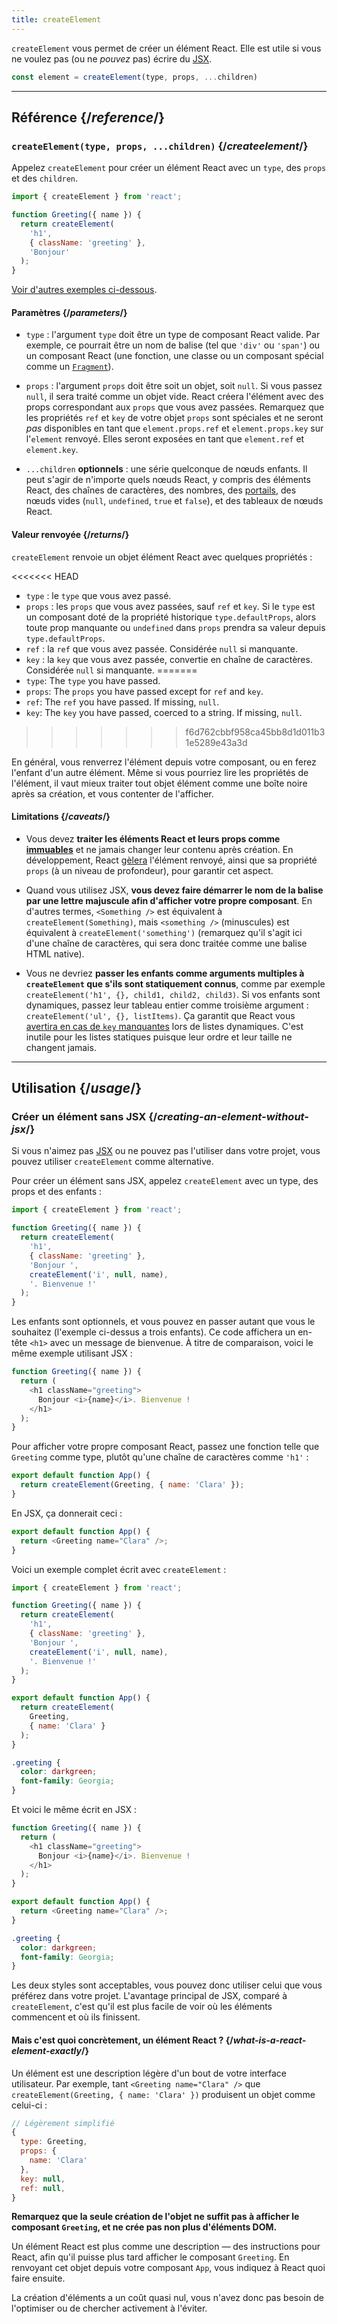 ```yaml
---
title: createElement
---
```


<Intro>

`createElement` vous permet de créer un élément React. Elle est utile si vous ne voulez pas (ou ne *pouvez* pas) écrire du [JSX](/learn/writing-markup-with-jsx).

```js
const element = createElement(type, props, ...children)
```

</Intro>

<InlineToc />

---

## Référence {/*reference*/}

### `createElement(type, props, ...children)` {/*createelement*/}

Appelez `createElement` pour créer un élément React avec un `type`, des `props` et des `children`.

```js
import { createElement } from 'react';

function Greeting({ name }) {
  return createElement(
    'h1',
    { className: 'greeting' },
    'Bonjour'
  );
}
```

[Voir d'autres exemples ci-dessous](#usage).

#### Paramètres {/*parameters*/}

* `type` : l'argument `type` doit être un type de composant React valide. Par exemple, ce pourrait être un nom de balise (tel que `'div'` ou `'span'`) ou un composant React (une fonction, une classe ou un composant spécial comme un [`Fragment`](/reference/react/Fragment)).

* `props` : l'argument `props` doit être soit un objet, soit `null`. Si vous passez `null`, il sera traité comme un objet vide. React créera l'élément avec des props correspondant aux `props` que vous avez passées. Remarquez que les propriétés `ref` et `key` de votre objet `props` sont spéciales et ne seront *pas* disponibles en tant que `element.props.ref` et `element.props.key` sur l'`element` renvoyé. Elles seront exposées en tant que `element.ref` et `element.key`.

* `...children` **optionnels** : une série quelconque de nœuds enfants. Il peut s'agir de n'importe quels nœuds React, y compris des éléments React, des chaînes de caractères, des nombres, des [portails](/reference/react-dom/createPortal), des nœuds vides (`null`, `undefined`, `true` et `false`), et des tableaux de nœuds React.

#### Valeur renvoyée {/*returns*/}

`createElement` renvoie un objet élément React avec quelques propriétés :

<<<<<<< HEAD
* `type` : le `type` que vous avez passé.
* `props` : les `props` que vous avez passées, sauf `ref` et `key`. Si le `type` est un composant doté de la propriété historique `type.defaultProps`, alors toute prop manquante ou `undefined` dans `props` prendra sa valeur depuis `type.defaultProps`.
* `ref` : la `ref` que vous avez passée. Considérée `null` si manquante.
* `key` : la `key` que vous avez passée, convertie en chaîne de caractères. Considérée `null` si manquante.
=======
* `type`: The `type` you have passed.
* `props`: The `props` you have passed except for `ref` and `key`.
* `ref`: The `ref` you have passed. If missing, `null`.
* `key`: The `key` you have passed, coerced to a string. If missing, `null`.
>>>>>>> f6d762cbbf958ca45bb8d1d011b31e5289e43a3d

En général, vous renverrez l'élément depuis votre composant, ou en ferez l'enfant d'un autre élément. Même si vous pourriez lire les propriétés de l'élément, il vaut mieux traiter tout objet élément comme une boîte noire après sa création, et vous contenter de l'afficher.

#### Limitations {/*caveats*/}

* Vous devez **traiter les éléments React et leurs props comme [immuables](https://fr.wikipedia.org/wiki/Objet_immuable)** et ne jamais changer leur contenu après création. En développement, React [gèlera](https://developer.mozilla.org/fr/docs/Web/JavaScript/Reference/Global_Objects/Object/freeze) l'élément renvoyé, ainsi que sa propriété `props` (à un niveau de profondeur), pour garantir cet aspect.

* Quand vous utilisez JSX, **vous devez faire démarrer le nom de la balise par une lettre majuscule afin d'afficher votre propre composant**.  En d'autres termes, `<Something />` est équivalent à `createElement(Something)`, mais `<something />` (minuscules) est équivalent à `createElement('something')` (remarquez qu'il s'agit ici d'une chaîne de caractères, qui sera donc traitée comme une balise HTML native).

* Vous ne devriez **passer les enfants comme arguments multiples à `createElement` que s'ils sont statiquement connus**, comme par exemple `createElement('h1', {}, child1, child2, child3)`. Si vos enfants sont dynamiques, passez leur tableau entier comme troisième argument : `createElement('ul', {}, listItems)`. Ça garantit que React vous [avertira en cas de `key` manquantes](/learn/rendering-lists#keeping-list-items-in-order-with-key) lors de listes dynamiques.  C'est inutile pour les listes statiques puisque leur ordre et leur taille ne changent jamais.

---

## Utilisation {/*usage*/}

### Créer un élément sans JSX {/*creating-an-element-without-jsx*/}

Si vous n'aimez pas [JSX](/learn/writing-markup-with-jsx) ou ne pouvez pas l'utiliser dans votre projet, vous pouvez utiliser `createElement` comme alternative.

Pour créer un élément sans JSX, appelez `createElement` avec un <CodeStep step={1}>type</CodeStep>, des <CodeStep step={2}>props</CodeStep> et des <CodeStep step={3}>enfants</CodeStep> :

```js [[1, 5, "'h1'"], [2, 6, "{ className: 'greeting' }"], [3, 7, "'Bonjour ',"], [3, 8, "createElement('i', null, name),"], [3, 9, "'. Bienvenue !'"]]
import { createElement } from 'react';

function Greeting({ name }) {
  return createElement(
    'h1',
    { className: 'greeting' },
    'Bonjour ',
    createElement('i', null, name),
    '. Bienvenue !'
  );
}
```

Les <CodeStep step={3}>enfants</CodeStep> sont optionnels, et vous pouvez en passer autant que vous le souhaitez (l'exemple ci-dessus a trois enfants). Ce code affichera un en-tête `<h1>` avec un message de bienvenue.  À titre de comparaison, voici le même exemple utilisant JSX :

```js [[1, 3, "h1"], [2, 3, "className=\\"greeting\\""], [3, 4, "Bonjour <i>{name}</i>. Bienvenue !"], [1, 5, "h1"]]
function Greeting({ name }) {
  return (
    <h1 className="greeting">
      Bonjour <i>{name}</i>. Bienvenue !
    </h1>
  );
}
```

Pour afficher votre propre composant React, passez une fonction telle que `Greeting` comme <CodeStep step={1}>type</CodeStep>, plutôt qu'une chaîne de caractères comme `'h1'` :

```js [[1, 2, "Greeting"], [2, 2, "{ name: 'Clara' }"]]
export default function App() {
  return createElement(Greeting, { name: 'Clara' });
}
```

En JSX, ça donnerait ceci :

```js [[1, 2, "Greeting"], [2, 2, "name=\\"Clara\\""]]
export default function App() {
  return <Greeting name="Clara" />;
}
```

Voici un exemple complet écrit avec `createElement` :

<Sandpack>

```js
import { createElement } from 'react';

function Greeting({ name }) {
  return createElement(
    'h1',
    { className: 'greeting' },
    'Bonjour ',
    createElement('i', null, name),
    '. Bienvenue !'
  );
}

export default function App() {
  return createElement(
    Greeting,
    { name: 'Clara' }
  );
}
```

```css
.greeting {
  color: darkgreen;
  font-family: Georgia;
}
```

</Sandpack>

Et voici le même écrit en JSX :

<Sandpack>

```js
function Greeting({ name }) {
  return (
    <h1 className="greeting">
      Bonjour <i>{name}</i>. Bienvenue !
    </h1>
  );
}

export default function App() {
  return <Greeting name="Clara" />;
}
```

```css
.greeting {
  color: darkgreen;
  font-family: Georgia;
}
```

</Sandpack>

Les deux styles sont acceptables, vous pouvez donc utiliser celui que vous préférez dans votre projet. L'avantage principal de JSX, comparé à `createElement`, c'est qu'il est plus facile de voir où les éléments commencent et où ils finissent.

<DeepDive>

#### Mais c'est quoi concrètement, un élément React ? {/*what-is-a-react-element-exactly*/}

Un élément est une description légère d'un bout de votre interface utilisateur. Par exemple, tant `<Greeting name="Clara" />` que `createElement(Greeting, { name: 'Clara' })` produisent un objet comme celui-ci :

```js
// Légèrement simplifié
{
  type: Greeting,
  props: {
    name: 'Clara'
  },
  key: null,
  ref: null,
}
```

**Remarquez que la seule création de l'objet ne suffit pas à afficher le composant `Greeting`, et ne crée pas non plus d'éléments DOM.**

Un élément React est plus comme une description — des instructions pour React, afin qu'il puisse plus tard afficher le composant `Greeting`. En renvoyant cet objet depuis votre composant `App`, vous indiquez à React quoi faire ensuite.

La création d'éléments a un coût quasi nul, vous n'avez donc pas besoin de l'optimiser ou de chercher activement à l'éviter.

</DeepDive>
